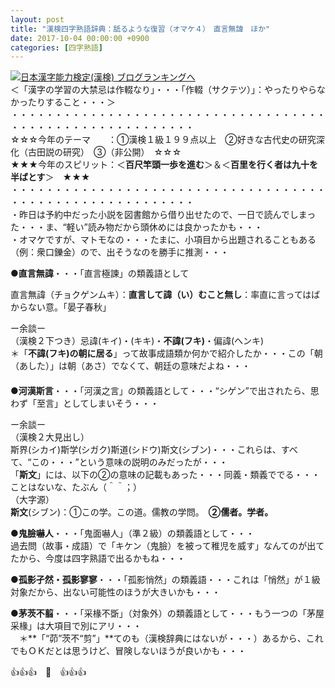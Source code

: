 ```yaml
---
layout: post
title: "漢検四字熟語辞典：舐るような復習（オマケ４）　直言無諱　ほか"
date: 2017-10-04 00:00:00 +0900
categories: [四字熟語]
---
```


[![](/syuusyuu9701/assets/images/漢検四字熟語辞典：舐るような復習（オマケ４）-直言無諱-ほか-br_c_3028_1.gif)](http://blog.with2.net/link.php?1659096:3028 "日本漢字能力検定(漢検) ブログランキングへ")[日本漢字能力検定(漢検) ブログランキングへ](http://blog.with2.net/link.php?1659096:3028)  
＜「漢字の学習の大禁忌は作輟なり」・・・「作輟（サクテツ）」：やったりやらなかったりすること・・・＞  
・・・・・・・・・・・・・・・・・・・・・・・・・・・・・・・・・・・・・・・・・・・・・・・・・・・・・・・・・  
☆☆☆今年のテーマ　　：①漢検１級１９９点以上　②好きな古代史の研究深化（古田説の研究）　③（非公開）　☆☆☆　　  
★★★今年のスピリット：＜**百尺竿頭一歩を進む**＞＆＜**百里を行く者は九十を半ばとす**＞　★★★  
・・・・・・・・・・・・・・・・・・・・・・・・・・・・・・・・・・・・・・・・・・・・・・・・・・・・・・・・・  
・昨日は予約中だった小説を図書館から借り出せたので、一日で読んでしまった・・・ま、“軽い”読み物だから頭休めには良かったかも・・・  
・オマケですが、マトモなの・・・たまに、小項目から出題されることもある（例：衆口鑠金）ので、出そうなのを勝手に推測・・・  
  
●**直言無諱**・・・「直言極諫」の類義語として  
  
直言無諱（チョクゲンムキ）：**直言して諱（い）むこと無し**：率直に言ってはばからない意。「晏子春秋」  
  
ー余談ー  
（漢検２下つき）忌諱(キイ)・(キキ)・**不諱(フキ)**・偏諱(ヘンキ)  
＊「**不諱(フキ)の朝に居る**」って故事成語類か何かで紹介したか・・・この「朝（あした）」は朝（あさ）でなくて、朝廷の意味だよね・・・  
　  
●**河漢斯言**・・・「河漢之言」の類義語として・・・“シゲン”で出されたら、思わず「至言」としてしまいそう・・・  
  
ー余談ー  
（漢検２大見出し）  
斯界(シカイ)斯学(シガク)斯道(シドウ)斯文(シブン)・・・これらは、すべて、“この・・・”という意味の説明のみだったが・・・  
「**斯文**」には、以下の②の意味の記載もあった・・・同義・類義ででる・・・ことはないな、たぶん（＾＾；）   
（大字源）  
**斯文**(シブン)：①この学。この道。儒教の学問。　**②儒者。学者。**  
  
●**鬼臉嚇人**・・・「鬼面嚇人」（準２級）の類義語として・・・  
過去問（故事・成語）で「キケン（鬼臉）を被って稚児を威す」なんてのが出てたから、今度は四字熟語で出るかもね・・・  
  
●**孤影孑然・孤影寥寥**・・・「孤影悄然」の類義語・・・これは「悄然」が１級対象だから、出ない可能性のほうが大きいかも・・・  
  
●**茅茨不翦**・・・「采椽不斲」（対象外）の類義語として・・・もう一つの「茅屋采椽」は大項目で別にアリ・・・  
　＊**「“茆”茨不“剪”」**てのも（漢検辞典にはないが・・・）あるから、これでもＯＫだとは思うけど、冒険しないほうが良いかも・・・  
  
👍👍👍　🐔　👍👍👍